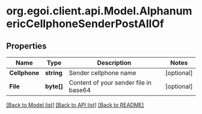 
# org.egoi.client.api.Model.AlphanumericCellphoneSenderPostAllOf

## Properties

Name | Type | Description | Notes
------------ | ------------- | ------------- | -------------
**Cellphone** | **string** | Sender cellphone name | [optional] 
**File** | **byte[]** | Content of your sender file in base64 | [optional] 

[[Back to Model list]](../README.md#documentation-for-models)
[[Back to API list]](../README.md#documentation-for-api-endpoints)
[[Back to README]](../README.md)

